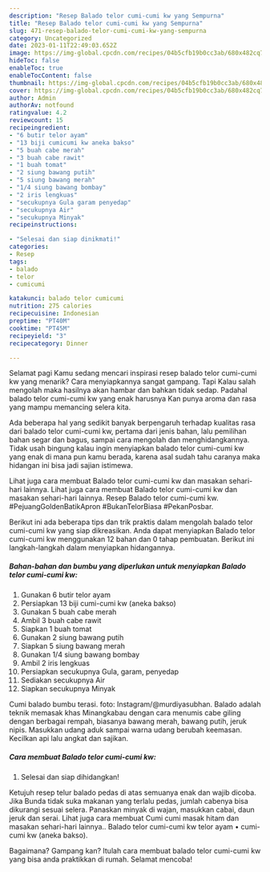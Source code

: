 ```yaml
---
description: "Resep Balado telor cumi-cumi kw yang Sempurna"
title: "Resep Balado telor cumi-cumi kw yang Sempurna"
slug: 471-resep-balado-telor-cumi-cumi-kw-yang-sempurna
category: Uncategorized
date: 2023-01-11T22:49:03.652Z
image: https://img-global.cpcdn.com/recipes/04b5cfb19b0cc3ab/680x482cq70/balado-telor-cumi-cumi-kw-foto-resep-utama.jpg
hideToc: false
enableToc: true
enableTocContent: false
thumbnail: https://img-global.cpcdn.com/recipes/04b5cfb19b0cc3ab/680x482cq70/balado-telor-cumi-cumi-kw-foto-resep-utama.jpg
cover: https://img-global.cpcdn.com/recipes/04b5cfb19b0cc3ab/680x482cq70/balado-telor-cumi-cumi-kw-foto-resep-utama.jpg
author: Admin
authorAv: notfound
ratingvalue: 4.2
reviewcount: 15
recipeingredient:
- "6 butir telor ayam"
- "13 biji cumicumi kw aneka bakso"
- "5 buah cabe merah"
- "3 buah cabe rawit"
- "1 buah tomat"
- "2 siung bawang putih"
- "5 siung bawang merah"
- "1/4 siung bawang bombay"
- "2 iris lengkuas"
- "secukupnya Gula garam penyedap"
- "secukupnya Air"
- "secukupnya Minyak"
recipeinstructions:

- "Selesai dan siap dinikmati!"
categories:
- Resep
tags:
- balado
- telor
- cumicumi

katakunci: balado telor cumicumi 
nutrition: 275 calories
recipecuisine: Indonesian
preptime: "PT40M"
cooktime: "PT45M"
recipeyield: "3"
recipecategory: Dinner

---
```



Selamat pagi Kamu sedang mencari inspirasi resep balado telor cumi-cumi kw yang menarik? Cara menyiapkannya sangat gampang. Tapi Kalau salah mengolah maka hasilnya akan hambar dan bahkan tidak sedap. Padahal balado telor cumi-cumi kw yang enak harusnya Kan punya aroma dan rasa yang mampu memancing selera kita.


Ada beberapa hal yang sedikit banyak berpengaruh terhadap kualitas rasa dari balado telor cumi-cumi kw, pertama dari jenis bahan, lalu pemilihan bahan segar dan bagus, sampai cara mengolah dan menghidangkannya. Tidak usah bingung kalau ingin menyiapkan balado telor cumi-cumi kw yang enak di mana pun kamu berada, karena asal sudah tahu caranya maka hidangan ini bisa jadi sajian istimewa.

Lihat juga cara membuat Balado telor cumi-cumi kw dan masakan sehari-hari lainnya. Lihat juga cara membuat Balado telor cumi-cumi kw dan masakan sehari-hari lainnya. Resep Balado telor cumi-cumi kw. #PejuangGoldenBatikApron #BukanTelorBiasa #PekanPosbar.


Berikut ini ada beberapa tips dan trik praktis dalam mengolah balado telor cumi-cumi kw yang siap dikreasikan. Anda dapat menyiapkan Balado telor cumi-cumi kw menggunakan 12 bahan dan 0 tahap pembuatan. Berikut ini langkah-langkah dalam menyiapkan hidangannya.

<!--inarticleads1-->

##### Bahan-bahan dan bumbu yang diperlukan untuk menyiapkan Balado telor cumi-cumi kw:

1. Gunakan 6 butir telor ayam
1. Persiapkan 13 biji cumi-cumi kw (aneka bakso)
1. Gunakan 5 buah cabe merah
1. Ambil 3 buah cabe rawit
1. Siapkan 1 buah tomat
1. Gunakan 2 siung bawang putih
1. Siapkan 5 siung bawang merah
1. Gunakan 1/4 siung bawang bombay
1. Ambil 2 iris lengkuas
1. Persiapkan secukupnya Gula, garam, penyedap
1. Sediakan secukupnya Air
1. Siapkan secukupnya Minyak


Cumi balado bumbu terasi. foto: Instagram/@murdiyasubhan. Balado adalah teknik memasak khas Minangkabau dengan cara menumis cabe giling dengan berbagai rempah, biasanya bawang merah, bawang putih, jeruk nipis. Masukkan udang aduk sampai warna udang berubah keemasan. Kecilkan api lalu angkat dan sajikan. 

<!--inarticleads2-->

##### Cara membuat Balado telor cumi-cumi kw:


1. Selesai dan siap dihidangkan!

Ketujuh resep telur balado pedas di atas semuanya enak dan wajib dicoba. Jika Bunda tidak suka makanan yang terlalu pedas, jumlah cabenya bisa dikurangi sesuai selera. Panaskan minyak di wajan, masukkan cabai, daun jeruk dan serai. Lihat juga cara membuat Cumi cumi masak hitam dan masakan sehari-hari lainnya.. Balado telor cumi-cumi kw telor ayam • cumi-cumi kw (aneka bakso). 

Bagaimana? Gampang kan? Itulah cara membuat balado telor cumi-cumi kw yang bisa anda praktikkan di rumah. Selamat mencoba!
